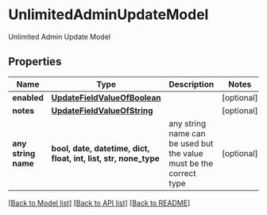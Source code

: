 # UnlimitedAdminUpdateModel

Unlimited Admin Update Model

## Properties
Name | Type | Description | Notes
------------ | ------------- | ------------- | -------------
**enabled** | [**UpdateFieldValueOfBoolean**](UpdateFieldValueOfBoolean.md) |  | [optional] 
**notes** | [**UpdateFieldValueOfString**](UpdateFieldValueOfString.md) |  | [optional] 
**any string name** | **bool, date, datetime, dict, float, int, list, str, none_type** | any string name can be used but the value must be the correct type | [optional]

[[Back to Model list]](../README.md#documentation-for-models) [[Back to API list]](../README.md#documentation-for-api-endpoints) [[Back to README]](../README.md)


